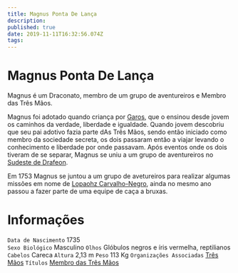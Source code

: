 ```yaml
---
title: Magnus Ponta De Lança
description: 
published: true
date: 2019-11-11T16:32:56.074Z
tags: 
---
```


<!-- SUBTITLE: Visão geral sobre Magnus Ponta De Lança -->

# Magnus Ponta De Lança
Magnus é um Draconato, membro de um grupo de aventureiros e Membro das Três Mãos.

Magnus foi adotado quando criança por [Garos](/individuos/garos#garos-ponta-de-lanca), que o ensinou desde jovem os caminhos da verdade, liberdade e igualdade. Quando jovem descobriu que seu pai adotivo fazia parte dAs Três Mãos, sendo então iniciado como membro da sociedade secreta, os dois passaram então a viajar levando o conhecimento e liberdade por onde passavam. Após eventos onde os dois tiveram de se separar, Magnus se uniu a um grupo de aventureiros no [Sudeste de Drafeon](/lugares/plano-material/drafeon/sudeste-de-drafeon#sudeste-de-drafeon).

Em 1753 Magnus se juntou a um grupo de avetureiros para realizar algumas missões em nome de [Lopaohz Carvalho-Negro](/individuos/lopaohz-carvalho-negro#lopaohz-carvalho-negro), ainda no mesmo ano passou a fazer parte de uma equipe de caça a bruxas.

# Informações
`Data de Nascimento` 1735  
`Sexo Biológico` Masculino
`Olhos` Glóbulos negros e íris vermelha, reptilianos
`Cabelos` Careca
`Altura` 2,13 m
`Peso` 113 Kg
`Organizações Associadas` [Três Mãos](/faccoes/faccoes-independentes/tres-maos#tres-maos)
`Títulos` [Membro das Três Mãos](/rankings-e-titulos/membro-das-tres-maos#membro-das-tres-maos)

